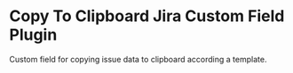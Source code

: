Copy To Clipboard Jira Custom Field Plugin
=====================================

Custom field for copying issue data to clipboard according a template.
